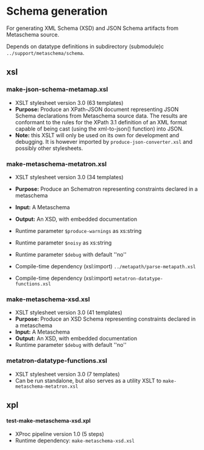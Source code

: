 # Schema generation

For generating XML Schema (XSD) and JSON Schema artifacts from Metaschema source.

Depends on datatype definitions in subdirectory (submodule)c     `../support/metaschema/schema`. 

## xsl

### make-json-schema-metamap.xsl

- XSLT stylesheet version 3.0 (63 templates)
- **Purpose:** Produce an XPath-JSON document representing JSON Schema declarations from Metaschema source data. The results are conformant to the rules for the XPath 3.1 definition of an XML format capable of being cast (using the xml-to-json() function) into JSON.
- **Note:** this XSLT will only be used on its own for development and debugging. It is however imported by `produce-json-converter.xsl` and possibly other stylesheets.

### make-metaschema-metatron.xsl

- XSLT stylesheet version 3.0 (34 templates)
- **Purpose:** Produce an Schematron representing constraints declared in a metaschema
- **Input:** A Metaschema
- **Output:** An XSD, with embedded documentation
- Runtime parameter `$produce-warnings` as xs:string
- Runtime parameter `$noisy` as xs:string
- Runtime parameter `$debug` with default ''no''

- Compile-time dependency (xsl:import) `../metapath/parse-metapath.xsl`
- Compile-time dependency (xsl:import) `metatron-datatype-functions.xsl`

### make-metaschema-xsd.xsl

- XSLT stylesheet version 3.0 (41 templates)
- **Purpose:** Produce an XSD Schema representing constraints declared in a metaschema
- **Input:** A Metaschema
- **Output:** An XSD, with embedded documentation
- Runtime parameter `$debug` with default ''no''

### metatron-datatype-functions.xsl

- XSLT stylesheet version 3.0 (7 templates)
- Can be run standalone, but also serves as a utility XSLT to `make-metaschema-metatron.xsl`

## xpl

#### test-make-metaschema-xsd.xpl

- XProc pipeline version 1.0 (5 steps)
- Runtime dependency: `make-metaschema-xsd.xsl`
